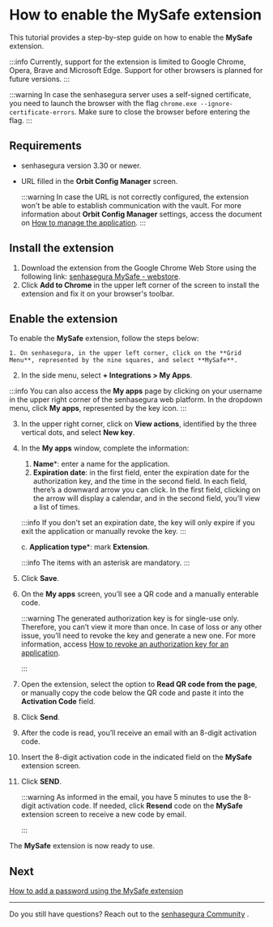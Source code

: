 # How to enable the MySafe extension

This tutorial provides a step-by-step guide on how to enable the **MySafe** extension.

:::info
Currently, support for the extension is limited to Google Chrome, Opera, Brave and Microsoft Edge. Support for other browsers is planned for future versions.
:::

:::warning
In case the senhasegura server uses a self-signed certificate, you need to launch the browser with the flag `chrome.exe --ignore-certificate-errors`.
Make sure to close the browser before entering the flag.
:::

## Requirements

* senhasegura version 3.30 or newer.

* URL filled in the **Orbit Config Manager** screen.

    :::warning
    In case the URL is not correctly configured, the extension won't be able to establish communication with the vault. For more information about **Orbit Config Manager** settings, access the document on [How to manage the application](/v3-32/docs/orbit-cli-how-to-manage-the-application).
    :::



## Install the extension

1. Download the extension from the Google Chrome Web Store using the following link:  [senhasegura MySafe - webstore](https://chromewebstore.google.com/detail/senhasegura-mysafe/fjbkdjfgiikcecefpbbijmhfnbijjacc).
2. Click **Add to Chrome** in the upper left corner of the screen to install the extension and fix it on your browser's toolbar.


## Enable the extension
To enable the **MySafe** extension, follow the steps below:

    1. On senhasegura, in the upper left corner, click on the **Grid Menu**, represented by the nine squares, and select **MySafe**.
2. In the side menu, select **+ Integrations > My Apps**.
    
  :::info
    You can also access the **My apps** page by clicking on your username in the upper right corner of the senhasegura web platform. In the dropdown menu, click **My apps**, represented by the key icon.
 :::
 
3. In the upper right corner, click on **View actions**, identified by the three vertical dots, and select **New key**.
4. In the **My apps** window, complete the information:
    1. **Name***: enter a name for the application.
    2. **Expiration date**: in the first field, enter the expiration date for the authorization key, and the time in the second field. In each field, there’s a downward arrow you can click. In the first field, clicking on the arrow will display a calendar, and in the second field, you’ll view a list of times. 

       
    :::info
    If you don't set an expiration date, the key will only expire if you exit the application or manually revoke the key.
    :::

    c.    **Application type***: mark **Extension**.
    
    :::info
   The items with an asterisk are mandatory.
    :::

5. Click **Save**.
6. On the **My apps** screen, you’ll see a QR code and a manually enterable code. 
    
    :::warning
    The generated authorization key is for single-use only. Therefore, you can’t view it more than once. In case of loss or any other issue, you’ll need to revoke the key and generate a new one. For more information, access [How to revoke an authorization key for an application](/v3-32/docs/mysafe-myapps-how-to-revoke-an-authorization-key-for-an-application).

    :::
8. Open the extension, select the option to **Read QR code from the page**, or manually copy the code below the QR code and paste it into the **Activation Code** field. 
9. Click **Send**.
10. After the code is read, you’ll receive an email with an 8-digit activation code.
11. Insert the 8-digit activation code in the indicated field on the **MySafe** extension screen.
12. Click **SEND**. 

    :::warning
    As informed in the email, you have 5 minutes to use the 8-digit activation code. If needed, click **Resend** code on the **MySafe** extension screen to receive a new code by email.



    :::
  
        

The **MySafe** extension is now ready to use.

## **Next**
[How to add a password using the MySafe extension](/v3-32/docs/mysafe-extension-access)

* * *

Do you still have questions? Reach out to the [senhasegura Community](https://community.senhasegura.io/) .